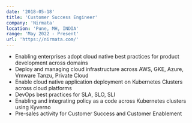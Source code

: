 ```yaml
---
date: '2018-05-18'
title: 'Customer Success Engineer'
company: 'Nirmata'
location: 'Pune, MH, INDIA'
range: 'May 2022 - Present'
url: 'https://nirmata.com/'
---
```


- Enabling enterprises adopt cloud native best practices for product development across domains
- Deploy and managing cloud infrastructure across AWS, GKE, Azure, Vmware Tanzu, Private Cloud
- Enable cloud native application deployment on Kubernetes Clusters across cloud platforms
- DevOps best practices for SLA, SLO, SLI
- Enabling and integrating policy as a code across Kubernetes clusters using Kyverno
- Pre-sales activity for Customer Success and Customer Enablement
